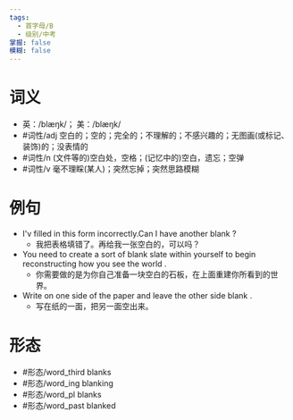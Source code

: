 ```yaml
---
tags:
  - 首字母/B
  - 级别/中考
掌握: false
模糊: false
---
```

# 词义
- 英：/blæŋk/； 美：/blæŋk/
- #词性/adj  空白的；空的；完全的；不理解的；不感兴趣的；无图画(或标记、装饰)的；没表情的
- #词性/n  (文件等的)空白处，空格；(记忆中的)空白，遗忘；空弹
- #词性/v  毫不理睬(某人)；突然忘掉；突然思路模糊
# 例句
- I'v filled in this form incorrectly.Can I have another blank ?
	- 我把表格填错了。再给我一张空白的，可以吗？
- You need to create a sort of blank slate within yourself to begin reconstructing how you see the world .
	- 你需要做的是为你自己准备一块空白的石板，在上面重建你所看到的世界。
- Write on one side of the paper and leave the other side blank .
	- 写在纸的一面，把另一面空出来。
# 形态
- #形态/word_third blanks
- #形态/word_ing blanking
- #形态/word_pl blanks
- #形态/word_past blanked
